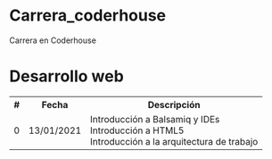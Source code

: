 # Carrera_coderhouse
Carrera en Coderhouse
<h1>Desarrollo web</h1>
<table>
  <tr>
    <th>#</th>
    <th>Fecha</th>
    <th>Descripción</th>
  </tr>
    <td>0</td>
    <td>13/01/2021</td>
    <td>
        Introducción a Balsamiq y IDEs<br/>
        Introducción a HTML5<br/>
        Introducción a la arquitectura de trabajo<br/>
    </td>
  </tr>
</table>
